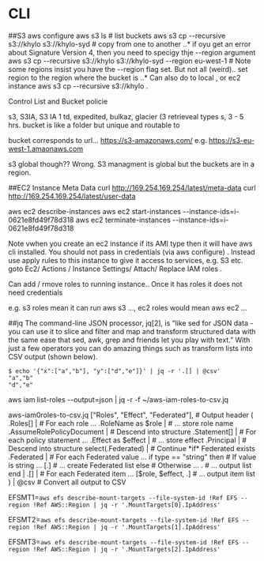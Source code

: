 # CLI

##S3
aws configure
aws s3 ls   # list buckets
aws s3 cp --recursive s3://khylo s3://khylo-syd   # copy from one to another
..* if oyu get an error about Signature Version 4, then you need to specigy thje --region argument
aws s3 cp --recursive s3://khylo s3://khylo-syd  --region eu-west-1 # Note some regions insist you have the --region flag set. But not all (weird).. set region to the region where the bucket is
..* Can also do to local , or ec2 instance
aws s3 cp --recursive s3://khylo .

Control List and Bucket policie

s3, S3IA, S3 IA 1 td, expedited, bulkaz, glacier (3 retrieveal types s,  3 - 5 hrs.
bucket is like a folder but unique and routable to  

bucket corresponds to url... https://s3-amazonaws.com/<name> e.g. https://s3-eu-west-1.amaonaws.com   


s3 global though??   Wrong.   S3 managment is global but the buckets are in a region.

##EC2
Instance Meta Data
curl http://169.254.169.254/latest/meta-data
curl http://169.254.169.254/latest/user-data

aws ec2 describe-instances
aws ec2 start-instances --instance-ids=i-0621e8fd49f78d318
aws ec2 terminate-instances --instance-ids=i-0621e8fd49f78d318

Note vwhen you create an ec2 instance if its AMI type then it will have aws cli installed.
You should not pass in credentials (via aws configure) . Instead use apply rules to this instance to give it access to services, e.g. S3 etc.
goto Ec2/ Actions / Instance Settings/ Attach/ Replace IAM roles .

Can add / rmove roles to running instance.. Once it has roles it does not need credentials

e.g. s3 roles mean it can run aws s3 ..., ec2 roles would mean aws ec2 ...

##jq
The command-line JSON processor, jq[2], is “like sed for JSON data -
  you can use it to slice and filter and map and transform structured
  data with the same ease that sed, awk, grep and friends let you play
  with text.” With just a few operators you can do amazing things such
  as transform lists into CSV output (shown below).

    $ echo '{"x":["a","b"], "y":["d","e"]}' | jq -r '.[] | @csv'
    "a","b"
    "d","e"
	
aws iam list-roles --output=json | jq -r -f ~/aws-iam-roles-to-csv.jq 

aws-iam0roles-to-csv.jq
["Roles", "Effect", "Federated"],   # Output header
        (
            .Roles[] |                      # For each role ...
            .RoleName as $role |            # ... store role name
            .AssumeRolePolicyDocument |     # Descend into structure
            .Statement[] |                  # For each policy statement ...
            .Effect as $effect |            # ... store effect
            .Principal |                    # Descend into structure
            select(.Federated) |            # Continue *if* Federated exists
            .Federated |                    # For each Federated value ...
            if type == "string" then        # If value is string ...
                [.]                         # ... create Federated list
            else                            # Otherwise ...
                .                           # ... output list
            end |
            .[] |                           # For each Federated item ...
            [$role, $effect, .]             # ... output item list
        ) | @csv                            # Convert all output to CSV


EFSMT1=`aws efs describe-mount-targets --file-system-id !Ref EFS --region !Ref AWS::Region | jq -r '.MountTargets[0].IpAddress'`

EFSMT2=`aws efs describe-mount-targets --file-system-id !Ref EFS --region !Ref AWS::Region | jq -r '.MountTargets[1].IpAddress'`

EFSMT3=`aws efs describe-mount-targets --file-system-id !Ref EFS --region !Ref AWS::Region | jq -r '.MountTargets[2].IpAddress'`